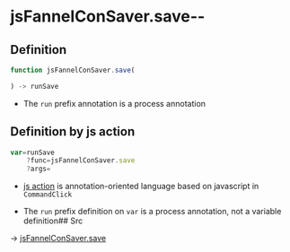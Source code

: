 # jsFannelConSaver.save--

## Definition

```js.js
function jsFannelConSaver.save(

) -> runSave
```

- The `run` prefix annotation is a process annotation
## Definition by js action

```js.js
var=runSave
	?func=jsFannelConSaver.save
	?args=

```

- [js action](#) is annotation-oriented language based on javascript in `CommandClick`

- The `run` prefix definition on `var` is a process annotation, not a variable definition## Src

-> [jsFannelConSaver.save](https://github.com/puutaro/CommandClick/blob/master/app/src/main/java/com/puutaro/commandclick/fragment_lib/terminal_fragment/js_interface/edit/JsFannelConSaver.kt#L26)


